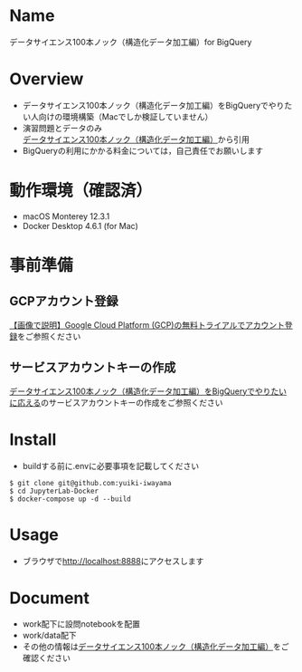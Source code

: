 # Name
データサイエンス100本ノック（構造化データ加工編）for BigQuery

# Overview
- データサイエンス100本ノック（構造化データ加工編）をBigQueryでやりたい人向けの環境構築（Macでしか検証していません）
- 演習問題とデータのみ[データサイエンス100本ノック（構造化データ加工編）](https://github.com/The-Japan-DataScientist-Society/100knocks-preprocess)から引用
- BigQueryの利用にかかる料金については，自己責任でお願いします

# 動作環境（確認済）
- macOS Monterey 12.3.1
- Docker Desktop 4.6.1 (for Mac)

# 事前準備
## GCPアカウント登録
[【画像で説明】Google Cloud Platform (GCP)の無料トライアルでアカウント登録](https://qiita.com/komiya_____/items/14bd06d0866f182ae912)をご参照ください

## サービスアカウントキーの作成
[データサイエンス100本ノック（構造化データ加工編）をBigQueryでやりたいに応える](https://zenn.dev/ds_rd/articles/100knocks_preprocess_bigquery)のサービスアカウントキーの作成をご参照ください

# Install
- buildする前に.envに必要事項を記載してください
```
$ git clone git@github.com:yuiki-iwayama
$ cd JupyterLab-Docker
$ docker-compose up -d --build
```

# Usage
- ブラウザで[http://localhost:8888](http://localhost:8888)にアクセスします

# Document
- work配下に設問notebookを配置
- work/data配下
- その他の情報は[データサイエンス100本ノック（構造化データ加工編）](https://github.com/The-Japan-DataScientist-Society/100knocks-preprocess)をご確認ください
